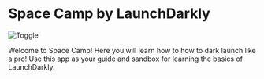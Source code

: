 # Space Camp by LaunchDarkly

![Toggle](https://cdn.glitch.com/d62580d1-04a7-4eb1-9a98-30c4d9a7fd50%2FThumbsUpLight.png?v=1579302847550)   

Welcome to Space Camp! Here you will learn how to how to dark launch like a pro! Use this app as your guide and sandbox for learning the basics of LaunchDarkly.